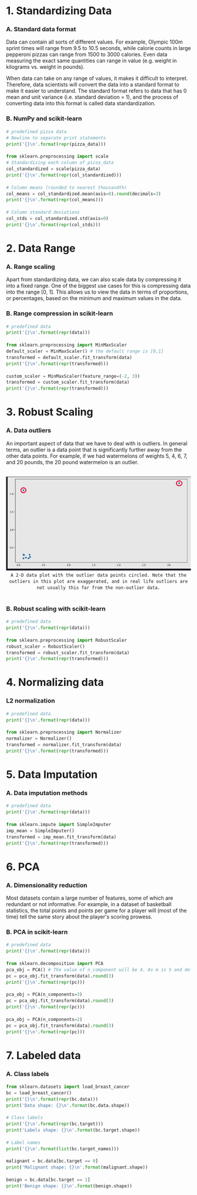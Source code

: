 # 1. Standardizing Data

### A. Standard data format

Data can contain all sorts of different values. For example, Olympic 100m sprint times will range from 9.5 to 10.5 seconds, while calorie counts in large pepperoni pizzas can range from 1500 to 3000 calories. Even data measuring the exact same quantities can range in value (e.g. weight in kilograms vs. weight in pounds).

When data can take on any range of values, it makes it difficult to interpret. Therefore, data scientists will convert the data into a standard format to make it easier to understand. The standard format refers to data that has 0 mean and unit variance (i.e. standard deviation = 1), and the process of converting data into this format is called data standardization.

### B. NumPy and scikit-learn

```py
# predefined pizza data
# Newline to separate print statements
print('{}\n'.format(repr(pizza_data)))

from sklearn.preprocessing import scale
# Standardizing each column of pizza_data
col_standardized = scale(pizza_data)
print('{}\n'.format(repr(col_standardized)))

# Column means (rounded to nearest thousandth)
col_means = col_standardized.mean(axis=0).round(decimals=3)
print('{}\n'.format(repr(col_means)))

# Column standard deviations
col_stds = col_standardized.std(axis=0)
print('{}\n'.format(repr(col_stds)))
```

# 2. Data Range

### A. Range scaling

Apart from standardizing data, we can also scale data by compressing it into a fixed range. One of the biggest use cases for this is compressing data into the range [0, 1]. This allows us to view the data in terms of proportions, or percentages, based on the minimum and maximum values in the data.

### B. Range compression in scikit-learn

```py
# predefined data
print('{}\n'.format(repr(data)))

from sklearn.preprocessing import MinMaxScaler
default_scaler = MinMaxScaler() # the default range is [0,1]
transformed = default_scaler.fit_transform(data)
print('{}\n'.format(repr(transformed)))

custom_scaler = MinMaxScaler(feature_range=(-2, 3))
transformed = custom_scaler.fit_transform(data)
print('{}\n'.format(repr(transformed)))
```

# 3. Robust Scaling

### A. Data outliers

An important aspect of data that we have to deal with is outliers. In general terms, an outlier is a data point that is significantly further away from the other data points. For example, if we had watermelons of weights 5, 4, 6, 7, and 20 pounds, the 20 pound watermelon is an outlier.

<br>
<div align="center">
	<img src="../img/outliers.png">
	<br>
	<code>A 2-D data plot with the outlier data points circled. Note that the outliers in this plot are exaggerated, and in real life outliers are not usually this far from the non-outlier data.</code>
</div>
<br>


### B. Robust scaling with scikit-learn

```py
# predefined data
print('{}\n'.format(repr(data)))

from sklearn.preprocessing import RobustScaler
robust_scaler = RobustScaler()
transformed = robust_scaler.fit_transform(data)
print('{}\n'.format(repr(transformed)))
```

# 4. Normalizing data

### L2 normalization

```py
# predefined data
print('{}\n'.format(repr(data)))

from sklearn.preprocessing import Normalizer
normalizer = Normalizer()
transformed = normalizer.fit_transform(data)
print('{}\n'.format(repr(transformed)))
```

# 5. Data Imputation

### A. Data imputation methods

```py
# predefined data
print('{}\n'.format(repr(data)))

from sklearn.impute import SimpleImputer
imp_mean = SimpleImputer()
transformed = imp_mean.fit_transform(data)
print('{}\n'.format(repr(transformed)))
```

# 6. PCA

### A. Dimensionality reduction

Most datasets contain a large number of features, some of which are redundant or not informative. For example, in a dataset of basketball statistics, the total points and points per game for a player will (most of the time) tell the same story about the player's scoring prowess.

### B. PCA in scikit-learn

```py
# predefined data
print('{}\n'.format(repr(data)))

from sklearn.decomposition import PCA
pca_obj = PCA() # The value of n_component will be 4. As m is 5 and default is always m-1
pc = pca_obj.fit_transform(data).round(3)
print('{}\n'.format(repr(pc)))

pca_obj = PCA(n_components=3)
pc = pca_obj.fit_transform(data).round(3)
print('{}\n'.format(repr(pc)))

pca_obj = PCA(n_components=2)
pc = pca_obj.fit_transform(data).round(3)
print('{}\n'.format(repr(pc)))
```

# 7. Labeled data

### A. Class labels

```py
from sklearn.datasets import load_breast_cancer
bc = load_breast_cancer()
print('{}\n'.format(repr(bc.data)))
print('Data shape: {}\n'.format(bc.data.shape))

# Class labels
print('{}\n'.format(repr(bc.target)))
print('Labels shape: {}\n'.format(bc.target.shape))

# Label names
print('{}\n'.format(list(bc.target_names)))

malignant = bc.data[bc.target == 0]
print('Malignant shape: {}\n'.format(malignant.shape))

benign = bc.data[bc.target == 1]
print('Benign shape: {}\n'.format(benign.shape))
```
























